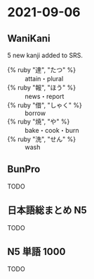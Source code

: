 # 2021-09-06

## WaniKani

5 new kanji added to SRS.

<dl>
  <div>
    <dt>{% ruby "達", "たつ" %}</dt>
    <dd>attain・plural</dd>
  </div>
  <div>
    <dt>{% ruby "報", "ほう" %}</dt>
    <dd>news・report</dd>
  </div>
  <div>
    <dt>{% ruby "借", "しゃく" %}</dt>
    <dd>borrow</dd>
  </div>
  <div>
    <dt>{% ruby "焼", "や" %}</dt>
    <dd>bake・cook・burn</dd>
  </div>
  <div>
    <dt>{% ruby "洗", "せん" %}</dt>
    <dd>wash</dd>
  </div>
</dl>

## BunPro

TODO

## 日本語総まとめ N5

TODO

## N5 単語 1000

TODO

